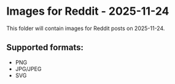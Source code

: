 # Images for Reddit - 2025-11-24

This folder will contain images for Reddit posts on 2025-11-24.

## Supported formats:
- PNG
- JPG/JPEG
- SVG
